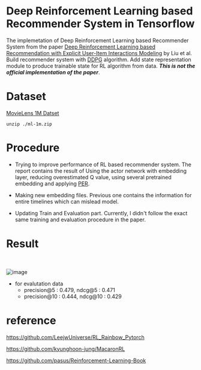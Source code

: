 # Deep Reinforcement Learning based Recommender System in Tensorflow

The implemetation of Deep Reinforcement Learning based Recommender System from the paper [Deep Reinforcement Learning based Recommendation with Explicit User-Item Interactions Modeling](https://arxiv.org/abs/1810.12027) by Liu et al. Build recommender system with [DDPG](https://arxiv.org/abs/1509.02971) algorithm. Add state representation module to produce trainable state for RL algorithm from data. **_This is not the official implementation of the paper_**.

# Dataset

[MovieLens 1M Datset](https://grouplens.org/datasets/movielens/1m/)

```
unzip ./ml-1m.zip
```

# Procedure

- Trying to improve performance of RL based recommender system. The report contains the result of Using the actor network with embedding layer, reducing overestimated Q value, using several pretrained embedding and applying [PER](https://arxiv.org/abs/1511.05952).

- Making new embedding files. Previous one contains the information for entire timelines which can mislead model.

- Updating Train and Evaluation part. Currently, I didn't follow the exact same training and evaluation procedure in the paper.

# Result

<br>

![image](https://user-images.githubusercontent.com/30210944/109442330-40b37180-7a7b-11eb-8303-d45a8083dbc7.png)

- for evalutation data
  - precision@5 : 0.479, ndcg@5 : 0.471
  - precision@10 : 0.444, ndcg@10 : 0.429

# reference

https://github.com/LeejwUniverse/RL_Rainbow_Pytorch

https://github.com/kyunghoon-jung/MacaronRL

https://github.com/pasus/Reinforcement-Learning-Book
